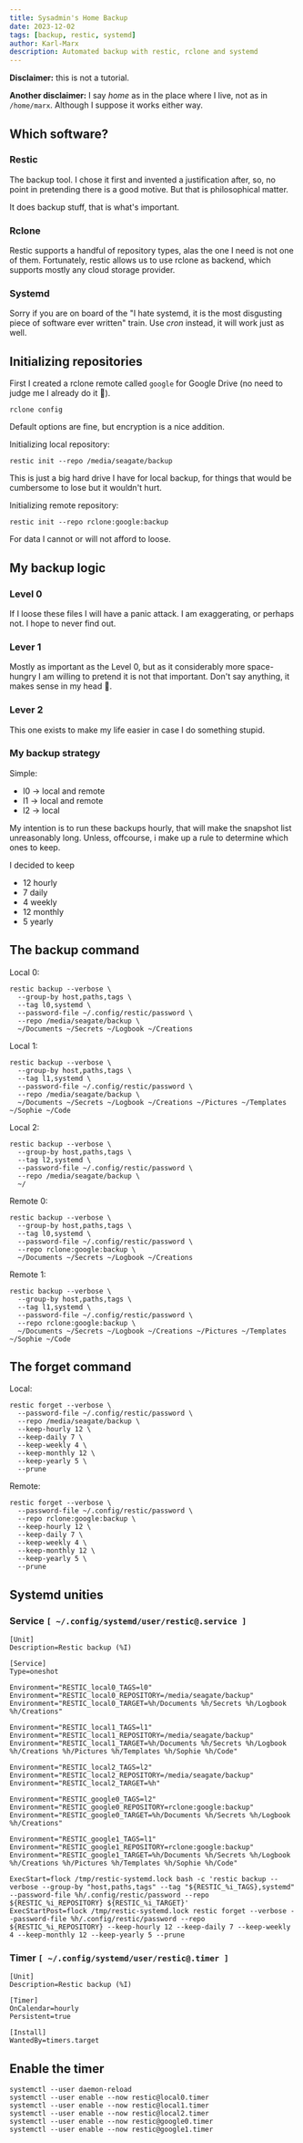 ```yaml
---
title: Sysadmin's Home Backup
date: 2023-12-02
tags: [backup, restic, systemd]
author: Karl-Marx
description: Automated backup with restic, rclone and systemd
---
```


**Disclaimer:** this is not a tutorial.

**Another disclaimer:** I say *home* as in the place where I live, not as in
`/home/marx`. Although I suppose it works either way.

## Which software?

### Restic

The backup tool. I chose it first and invented a justification after,
so, no point in pretending there is a good motive. But that is philosophical
matter.

It does backup stuff, that is what's important.

### Rclone

Restic supports a handful of repository types, alas the one I need is not one
of them. Fortunately, restic allows us to use rclone as backend, which
supports mostly any cloud storage provider.

### Systemd

Sorry if you are on board of the "I hate systemd, it is the most disgusting
piece of software ever written" train. Use *cron* instead, it will work just
as well.

## Initializing repositories

First I created a rclone remote called `google` for Google Drive (no need to
judge me I already do it 🤷).

```shell
rclone config
```

Default options are fine, but encryption is a nice addition.

Initializing local repository:

```shell
restic init --repo /media/seagate/backup
```

This is just a big hard drive I have for local backup, for things that would be
cumbersome to lose but it wouldn't hurt.

Initializing remote repository:

```shell
restic init --repo rclone:google:backup
```

For data I cannot or will not afford to loose.

## My backup logic

### Level 0
If I loose these files I will have a panic attack. I am exaggerating, or perhaps
not. I hope to never find out.

### Lever 1
Mostly as important as the Level 0, but as it considerably more space-hungry
I am willing to pretend it is not that important. Don't say anything, it makes
sense in my head 🙉.

### Lever 2
This one exists to make my life easier in case I do something stupid.

### My backup strategy

Simple:
- l0 -> local and remote
- l1 -> local and remote
- l2 -> local

My intention is to run these backups hourly, that will make the snapshot
list unreasonably long. Unless, offcourse, i make up a rule to determine which
ones to keep.

I decided to keep
- 12 hourly
- 7 daily
- 4 weekly
- 12 monthly
- 5 yearly

## The backup command

Local 0:

```shell
restic backup --verbose \
  --group-by host,paths,tags \
  --tag l0,systemd \
  --password-file ~/.config/restic/password \
  --repo /media/seagate/backup \
  ~/Documents ~/Secrets ~/Logbook ~/Creations
```

Local 1:

```shell
restic backup --verbose \
  --group-by host,paths,tags \
  --tag l1,systemd \
  --password-file ~/.config/restic/password \
  --repo /media/seagate/backup \
  ~/Documents ~/Secrets ~/Logbook ~/Creations ~/Pictures ~/Templates ~/Sophie ~/Code
```

Local 2:

```shell
restic backup --verbose \
  --group-by host,paths,tags \
  --tag l2,systemd \
  --password-file ~/.config/restic/password \
  --repo /media/seagate/backup \
  ~/
```

Remote 0:

```shell
restic backup --verbose \
  --group-by host,paths,tags \
  --tag l0,systemd \
  --password-file ~/.config/restic/password \
  --repo rclone:google:backup \
  ~/Documents ~/Secrets ~/Logbook ~/Creations
```

Remote 1:

```shell
restic backup --verbose \
  --group-by host,paths,tags \
  --tag l1,systemd \
  --password-file ~/.config/restic/password \
  --repo rclone:google:backup \
  ~/Documents ~/Secrets ~/Logbook ~/Creations ~/Pictures ~/Templates ~/Sophie ~/Code
```

## The forget command

Local:

```shell
restic forget --verbose \
  --password-file ~/.config/restic/password \
  --repo /media/seagate/backup \
  --keep-hourly 12 \
  --keep-daily 7 \
  --keep-weekly 4 \
  --keep-monthly 12 \
  --keep-yearly 5 \
  --prune
```

Remote:

```shell
restic forget --verbose \
  --password-file ~/.config/restic/password \
  --repo rclone:google:backup \
  --keep-hourly 12 \
  --keep-daily 7 \
  --keep-weekly 4 \
  --keep-monthly 12 \
  --keep-yearly 5 \
  --prune
```


## Systemd unities

### Service `[ ~/.config/systemd/user/restic@.service ]`

```systemd
[Unit]
Description=Restic backup (%I)

[Service]
Type=oneshot

Environment="RESTIC_local0_TAGS=l0"
Environment="RESTIC_local0_REPOSITORY=/media/seagate/backup"
Environment="RESTIC_local0_TARGET=%h/Documents %h/Secrets %h/Logbook %h/Creations"

Environment="RESTIC_local1_TAGS=l1"
Environment="RESTIC_local1_REPOSITORY=/media/seagate/backup"
Environment="RESTIC_local1_TARGET=%h/Documents %h/Secrets %h/Logbook %h/Creations %h/Pictures %h/Templates %h/Sophie %h/Code"

Environment="RESTIC_local2_TAGS=l2"
Environment="RESTIC_local2_REPOSITORY=/media/seagate/backup"
Environment="RESTIC_local2_TARGET=%h"

Environment="RESTIC_google0_TAGS=l2"
Environment="RESTIC_google0_REPOSITORY=rclone:google:backup"
Environment="RESTIC_google0_TARGET=%h/Documents %h/Secrets %h/Logbook %h/Creations"

Environment="RESTIC_google1_TAGS=l1"
Environment="RESTIC_google1_REPOSITORY=rclone:google:backup"
Environment="RESTIC_google1_TARGET=%h/Documents %h/Secrets %h/Logbook %h/Creations %h/Pictures %h/Templates %h/Sophie %h/Code"

ExecStart=flock /tmp/restic-systemd.lock bash -c 'restic backup --verbose --group-by "host,paths,tags" --tag "${RESTIC_%i_TAGS},systemd" --password-file %h/.config/restic/password --repo ${RESTIC_%i_REPOSITORY} ${RESTIC_%i_TARGET}'
ExecStartPost=flock /tmp/restic-systemd.lock restic forget --verbose --password-file %h/.config/restic/password --repo ${RESTIC_%i_REPOSITORY} --keep-hourly 12 --keep-daily 7 --keep-weekly 4 --keep-monthly 12 --keep-yearly 5 --prune

```

### Timer `[ ~/.config/systemd/user/restic@.timer ]`

```systemd
[Unit]
Description=Restic backup (%I)

[Timer]
OnCalendar=hourly
Persistent=true

[Install]
WantedBy=timers.target
```

## Enable the timer

```shell
systemctl --user daemon-reload
systemctl --user enable --now restic@local0.timer
systemctl --user enable --now restic@local1.timer
systemctl --user enable --now restic@local2.timer
systemctl --user enable --now restic@google0.timer
systemctl --user enable --now restic@google1.timer
```
